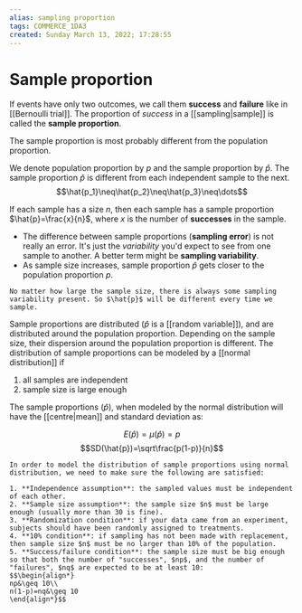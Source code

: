 ```yaml
---
alias: sampling proportion
tags: COMMERCE_1DA3
created: Sunday March 13, 2022; 17:28:55 
---
```

# Sample proportion
If events have only two outcomes, we call them **success** and **failure** like in [[Bernoulli trial]]. The proportion of *success* in a [[sampling|sample]] is called the **sample proportion**.

The sample proportion is most probably different from the population proportion. 

We denote population proportion by $p$ and the sample proportion by $\hat{p}$. The sample proportion $\hat{p}$ is different from each independent sample to the next. 
$$\hat{p_1}\neq\hat{p_2}\neq\hat{p_3}\neq\dots$$

If each sample has a size $n$, then each sample has a sample proportion $\hat{p}=\frac{x}{n}$, where $x$ is the number of **successes** in the sample. 

- The difference between sample proportions (**sampling error**) is not really an error. It's just the *variability* you'd expect to see from one sample to another. A better term might be **sampling variability**.
- As sample size increases, sample proportion $\hat{p}$ gets closer to the population proportion $p$. 

```ad-warning
No matter how large the sample size, there is always some sampling variability present. So $\hat{p}$ will be different every time we sample. 
```

Sample proportions are distributed ($\hat{p}$ is a [[random variable]]), and are distributed around the population proportion. Depending on the sample size, their dispersion around the population proportion is different. The distribution of sample proportions can be modeled by a [[normal distribution]] if
1. all samples are independent
2. sample size is large enough

The sample proportions ($\hat{p}$), when modeled by the normal distribution will have the [[centre|mean]] and standard deviation as:

$$E(\hat{p})=\mu(\hat{p})=p$$
$$SD(\hat{p})=\sqrt\frac{p(1-p)}{n}$$

```ad-warning
In order to model the distribution of sample proportions using normal distribution, we need to make sure the following are satisfied:

1. **Independence assumption**: the sampled values must be independent of each other.
2. **Sample size assumption**: the sample size $n$ must be large enough (usually more than 30 is fine).
3. **Randomization condition**: if your data came from an experiment, subjects should have been randomly assigned to treatments.
4. **10% condition**: if sampling has not been made with replacement, then sample size $n$ must be no larger than 10% of the population.
5. **Success/failure condition**: the sample size must be big enough so that both the number of "successes", $np$, and the number of "failures", $nq$ are expected to be at least 10:
$$\begin{align*}
np&\geq 10\\
n(1-p)=nq&\geq 10
\end{align*}$$
```